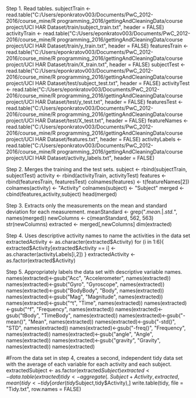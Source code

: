 Step 1. Read tables.
subjectTrain <- read.table("C:/Users/eponkratov003/Documents/PwC_2012-2016/course_mine/R programming_2016/gettingAndCleaningData/course project/UCI HAR Dataset/train/subject_train.txt", header = FALSE)
activityTrain <- read.table("C:/Users/eponkratov003/Documents/PwC_2012-2016/course_mine/R programming_2016/gettingAndCleaningData/course project/UCI HAR Dataset/train/y_train.txt", header = FALSE)
featuresTrain <- read.table("C:/Users/eponkratov003/Documents/PwC_2012-2016/course_mine/R programming_2016/gettingAndCleaningData/course project/UCI HAR Dataset/train/X_train.txt", header = FALSE)
subjectTest <- read.table("C:/Users/eponkratov003/Documents/PwC_2012-2016/course_mine/R programming_2016/gettingAndCleaningData/course project/UCI HAR Dataset/test/subject_test.txt", header = FALSE)
activityTest <- read.table("C:/Users/eponkratov003/Documents/PwC_2012-2016/course_mine/R programming_2016/gettingAndCleaningData/course project/UCI HAR Dataset/test/y_test.txt", header = FALSE)
featuresTest <- read.table("C:/Users/eponkratov003/Documents/PwC_2012-2016/course_mine/R programming_2016/gettingAndCleaningData/course project/UCI HAR Dataset/test/X_test.txt", header = FALSE)
featureNames <- read.table("C:/Users/eponkratov003/Documents/PwC_2012-2016/course_mine/R programming_2016/gettingAndCleaningData/course project/UCI HAR Dataset/features.txt", header = FALSE)
activityLabels <- read.table("C:/Users/eponkratov003/Documents/PwC_2012-2016/course_mine/R programming_2016/gettingAndCleaningData/course project/UCI HAR Dataset/activity_labels.txt", header = FALSE)

Step 2. Merges the training and the test sets.
subject <- rbind(subjectTrain, subjectTest)
activity <- rbind(activityTrain, activityTest)
features <- rbind(featuresTrain, featuresTest)
colnames(features) <- t(featureNames[2])
colnames(activity) <- "Activity"
colnames(subject) <- "Subject"
merged <- cbind(features,activity,subject)
head(merged)

Step 3. Extracts only the measurements on the mean and standard deviation for each measurement. 
meanStandard <- grep(".*mean.*|.*std.*", names(merged))
newColumns <- c(meanStandard, 562, 563)
str(newColumns)
extracted <- merged[,newColumns]
dim(extracted)

Step 4. Uses descriptive activity names to name the activities in the data set
extractedActivity <- as.character(extracted$Activity)
for (i in 1:6){
        extracted$Activity[extracted$Activity == i] <- as.character(activityLabels[i,2])
}
extractedActivity <- as.factor(extracted$Activity)

Step 5. Appropriately labels the data set with descriptive variable names. 
names(extracted)<-gsub("Acc", "Accelerometer", names(extracted))
names(extracted)<-gsub("Gyro", "Gyroscope", names(extracted))
names(extracted)<-gsub("BodyBody", "Body", names(extracted))
names(extracted)<-gsub("Mag", "Magnitude", names(extracted))
names(extracted)<-gsub("^t", "Time", names(extracted))
names(extracted)<-gsub("^f", "Frequency", names(extracted))
names(extracted)<-gsub("tBody", "TimeBody", names(extracted))
names(extracted)<-gsub("-mean()", "Mean", names(extracted))
names(extracted)<-gsub("-std()", "STD", names(extracted))
names(extracted)<-gsub("-freq()", "Frequency", names(extracted))
names(extracted)<-gsub("angle", "Angle", names(extracted))
names(extracted)<-gsub("gravity", "Gravity", names(extracted))
names(extracted)

#From the data set in step 4, creates a second, independent tidy data set with the average of each variable for each activity and each subject.
extractedSubject <- as.factor(extracted$Subject)
extracted <- data.table(extracted)
tidy <- aggregate(. ~Subject + Activity, extracted, mean)
tidy <- tidy[order(tidy$Subject,tidy$Activity),]
write.table(tidy, file = "Tidy.txt", row.names = FALSE)
